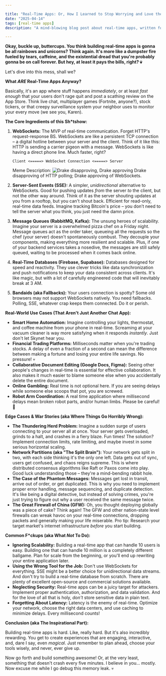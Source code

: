 ```yaml
---

title: "Real-Time Apps: Or, How I Learned to Stop Worrying and Love the Latency"
date: "2025-04-14"
tags: [real-time apps]
description: "A mind-blowing blog post about real-time apps, written for chaotic Gen Z engineers who probably have the attention span of a goldfish."

---
```


**Okay, buckle up, buttercups. You think building real-time apps is gonna be all rainbows and unicorns? Think again. It's more like a dumpster fire fueled by tears, caffeine, and the existential dread that you're probably gonna be on call forever. But hey, at least it pays the bills, right? 💀**

Let's dive into this mess, shall we?

**What *ARE* Real-Time Apps Anyway?**

Basically, it's an app where stuff happens *immediately*, or at least *fast enough* that your users don't rage quit and post a scathing review on the App Store. Think live chat, multiplayer games (Fortnite, anyone?), stock tickers, or that creepy surveillance system your neighbor uses to monitor your every move (we see you, Karen).

**The Core Ingredients of this Sh*tshow:**

1.  **WebSockets:** The MVP of real-time communication. Forget HTTP's request-response BS. WebSockets are like a persistent TCP connection – a digital hotline between your server and the client.  Think of it like this: HTTP is sending a carrier pigeon with a message. WebSockets is like having a direct phone line. Much faster, right?

    ```ascii
    Client <=====> WebSocket Connection <=====> Server
    ```

    Meme Description: ![Drake disapproving, Drake approving](drake_websocket.jpg) Drake disapproving of HTTP polling; Drake approving of WebSockets.

2.  **Server-Sent Events (SSE):**  A simpler, *unidirectional* alternative to WebSockets.  Good for pushing updates *from* the server *to* the client, but not the other way around. Think of it as the server shouting updates at you from a rooftop, but you can't shout back. Efficient for read-only, real-time data feeds.  Imagine tracking Bitcoin's price – you don’t need to tell the server what you think, you just need the damn price.

3.  **Message Queues (RabbitMQ, Kafka):**  The unsung heroes of scalability.  Imagine your server is a overwhelmed pizza chef on a Friday night.  Message queues act as the order taker, queueing all the requests so the chef (your server) doesn't spontaneously combust.  They decouple your components, making everything more resilient and scalable. Plus, if one of your backend services takes a nosedive, the messages are still safely queued, waiting to be processed when it comes back online.

4.  **Real-Time Databases (Firebase, Supabase):**  Databases designed for speed and reactivity.  They use clever tricks like data synchronization and push notifications to keep your data consistent across clients. It's like magic, but with a lot of carefully engineered code that will inevitably break at 3 AM.

5. **Bandaids (aka Fallbacks):** Your users connection is spotty? Some old browsers may not support WebSockets natively. You need fallbacks. Polling, SSE, whatever crap keeps them connected. Do it or perish.

**Real-World Use Cases (That Aren't Just Another Chat App):**

*   **Smart Home Automation:**  Imagine controlling your lights, thermostat, and coffee machine from your phone in real-time.  Screaming at your vacuum cleaner is way more satisfying when it responds *instantly*.  Just don't let Skynet hear you.
*   **Financial Trading Platforms:**  Milliseconds matter when you're trading stocks.  A delay of even a fraction of a second can mean the difference between making a fortune and losing your entire life savings. No pressure! 💀
*   **Collaborative Document Editing (Google Docs, Figma):**  Seeing other people's changes in real-time is essential for effective collaboration.  It also makes it much easier to blame someone else when you accidentally delete the entire document.
* **Online Gambling:** Real time is not optional here. If you are seeing delays while someone else scoops that pot, you are screwed.
* **Robot Arm Coordination:** A real time application where millisecond delays mean broken robot parts, and/or human limbs. Please be careful! 🙏

**Edge Cases & War Stories (aka Where Things Go Horribly Wrong):**

*   **The Thundering Herd Problem:**  Imagine a sudden surge of users connecting to your server all at once.  Your server gets overloaded, grinds to a halt, and crashes in a fiery blaze.  Fun times!  The solution?  Implement connection limits, rate limiting, and maybe invest in some serious horizontal scaling.
*   **Network Partitions (aka "The Split Brain"):**  Your network gets split in two, with each side thinking it's the only one left.  Data gets out of sync, users get confused, and chaos reigns supreme.  This is where distributed consensus algorithms like Raft or Paxos come into play. Good luck understanding those – they're a mind-bending rabbit hole.
*   **The Case of the Phantom Messages:** Messages get lost in transit, arrive out of order, or get duplicated.  This is why you need to implement proper error handling, message sequencing, and duplicate detection.  It's like being a digital detective, but instead of solving crimes, you're just trying to figure out why a user received the same message twice.
*   **The Great Firewall of China (GFW):** Oh, you thought deploying globally was a piece of cake? Think again! The GFW and other nation-state level firewalls can wreak havoc on your real-time connections, dropping packets and generally making your life miserable. Pro tip: Research your target market's internet infrastructure *before* you start building.

**Common F*ckups (aka What *Not* To Do):**

*   **Ignoring Scalability:**  Building a real-time app that can handle 10 users is easy.  Building one that can handle 10 million is a completely different ballgame.  Plan for scale from the beginning, or you'll end up rewriting your entire application later.
*   **Using the Wrong Tool for the Job:**  Don't use WebSockets for everything.  SSE might be a better choice for unidirectional data streams.  And don't try to build a real-time database from scratch.  There are plenty of excellent open-source and commercial solutions available.
*   **Neglecting Security:**  Real-time apps can be a juicy target for attackers.  Implement proper authentication, authorization, and data validation.  And for the love of all that is holy, *don't* store sensitive data in plain text.
*   **Forgetting About Latency:**  Latency is the enemy of real-time.  Optimize your network, choose the right data centers, and use caching to minimize delays.  Every millisecond counts!

**Conclusion (aka The Inspirational Part):**

Building real-time apps is hard. Like, really hard. But it's also incredibly rewarding. You get to create experiences that are engaging, interactive, and, dare I say, even *magical*. Just remember to plan ahead, choose your tools wisely, and never, ever give up.

Now go forth and build something awesome! Or, at the very least, something that doesn't crash every five minutes. I believe in you... mostly. Now excuse me while I go debug this memory leak. 💀
